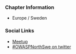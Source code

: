 ### Chapter Information
* Europe / Sweden

### Social Links
* [Meetup](https://www.meetup.com/OWASP-Umea-Chapter/)
* [#OWASPNorthSwe on twitter](https://twitter.com/OWASPNorthSwe)
